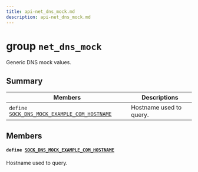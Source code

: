```yaml
---
title: api-net_dns_mock.md
description: api-net_dns_mock.md
---
```

# group `net_dns_mock` 

Generic DNS mock values.

## Summary

 Members                        | Descriptions                                
--------------------------------|---------------------------------------------
`define `[`SOCK_DNS_MOCK_EXAMPLE_COM_HOSTNAME`](#group__net__dns__mock_1ga01d5d1f8c97b2a22d4267db0a171b7c4)            | Hostname used to query.

## Members

#### `define `[`SOCK_DNS_MOCK_EXAMPLE_COM_HOSTNAME`](#group__net__dns__mock_1ga01d5d1f8c97b2a22d4267db0a171b7c4) 

Hostname used to query.

